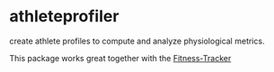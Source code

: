 # athleteprofiler

create athlete profiles to compute and analyze physiological metrics.

This package works great together with the [Fitness-Tracker](https://github.com/TheNewThinkTank/Fitness-Tracker)
